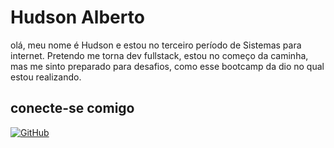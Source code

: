 # Hudson Alberto 

olá, meu nome é Hudson e estou no terceiro período de Sistemas para internet. Pretendo me torna dev fullstack, estou no começo da caminha, mas me sinto preparado para desafios, como esse bootcamp da dio no qual estou realizando.

## conecte-se comigo
[![GitHub](https://img.shields.io/badge/GitHub-100000?style=for-the-badge&logo=github&logoColor=white)](https://github.com/hudson1o)